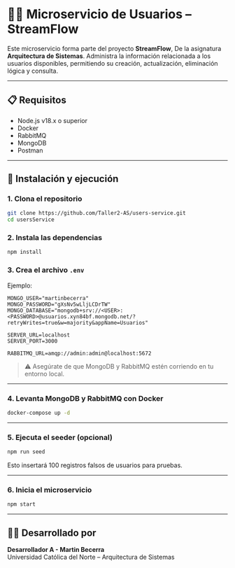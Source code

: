 ﻿# 👨‍💻 Microservicio de Usuarios – StreamFlow

Este microservicio forma parte del proyecto **StreamFlow**, De la asignatura **Arquitectura de Sistemas**. Administra la información relacionada a los usuarios disponibles, permitiendo su creación, actualización, eliminación lógica y consulta.

---

## 📋 Requisitos

- Node.js v18.x o superior  
- Docker  
- RabbitMQ   
- MongoDB   
- Postman 

---

## 🚀 Instalación y ejecución

### 1. Clona el repositorio

```bash
git clone https://github.com/Taller2-AS/users-service.git
cd usersService
```

### 2. Instala las dependencias

```bash
npm install
```

### 3. Crea el archivo `.env`

Ejemplo:

```env
MONGO_USER="martinbecerra"
MONGO_PASSWORD="gXsNv5wLljLCDrTW"
MONGO_DATABASE="mongodb+srv://<USER>:<PASSWORD>@usuarios.xyn84bf.mongodb.net/?retryWrites=true&w=majority&appName=Usuarios"

SERVER_URL=localhost
SERVER_PORT=3000

RABBITMQ_URL=amqp://admin:admin@localhost:5672
```

> ⚠️ Asegúrate de que MongoDB y RabbitMQ estén corriendo en tu entorno local.

---

### 4. Levanta MongoDB y RabbitMQ con Docker

```bash
docker-compose up -d
```

---

### 5. Ejecuta el seeder (opcional)

```bash
npm run seed
```

Esto insertará 100 registros falsos de usuarios para pruebas.

---

### 6. Inicia el microservicio

```bash
npm start
```
---

## 👨‍💻 Desarrollado por

**Desarrollador A - Martin Becerra**  
Universidad Católica del Norte – Arquitectura de Sistemas